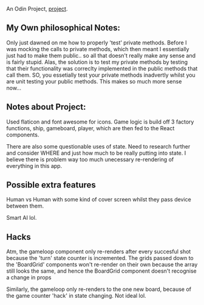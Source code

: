 An Odin Project, <a href='https://www.theodinproject.com/paths/full-stack-ruby-on-rails/courses/javascript/lessons/battleship' target='_blank'>project</a>.

<h2>My Own philosophical Notes:</h2> 
<p>Only just dawned on me how to properly 'test' private methods. Before I was mocking the calls to private methods, which then meant I essentially just had to make them public.. so all that doesn't really make any sense and is fairly stupid. Alas, the solution is to test my private methods by testing that their functionality was correclty implemented in the public methods that call them. SO, you essetially test your private methods inadvertly whilst you are unit testing your public methods. This makes so much more sense now...</p>

<h2>Notes about Project:</h2> 
<p>Used flaticon and font awesome for icons. Game logic is build off 3 factory functions, ship, gameboard, player, which are then fed to the React components.</p>
<p>There are also some questionable uses of state. Need to research further and consider WHERE and just how much to be really putting into state. I believe there is problem way too much unecessary re-rendering of everything in this app.</p>

<h2>Possible extra features</h2>
<p>Human vs Human with some kind of cover screen whilst they pass device between them.</p>
<p>Smart AI lol.</p>

<h2>Hacks</h2>
<p>Atm, the gameloop component only re-renders after every succesful shot because the 'turn' state counter is incremented. The grids passed down to the 'BoardGrid' components won't re-render on their own because the array still looks the same, and hence the BoardGrid component doesn't recognise a change in props</p>
<p>Similarly, the gameloop only re-renders to the one new board, because of the game counter 'hack' in state changing. Not ideal lol.</p>
